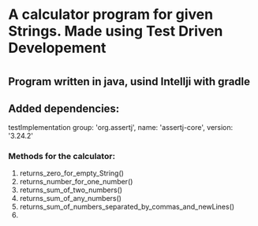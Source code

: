 # A calculator program for given Strings. Made using Test Driven Developement
#
## Program written in java, usind Intellji  with gradle
## Added dependencies:
testImplementation group: 'org.assertj', name: 'assertj-core', version: '3.24.2'

### Methods for the calculator:
  1) returns_zero_for_empty_String()
  2) returns_number_for_one_number()
  3) returns_sum_of_two_numbers()
  4) returns_sum_of_any_numbers()
  5) returns_sum_of_numbers_separated_by_commas_and_newLines()
  6) 
